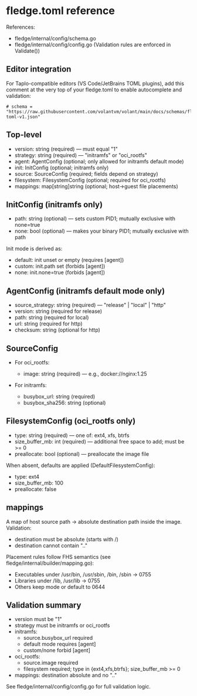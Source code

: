  
# fledge.toml reference

References:
- fledge/internal/config/schema.go
- fledge/internal/config/config.go (Validation rules are enforced in Validate())

## Editor integration

For Taplo-compatible editors (VS Code/JetBrains TOML plugins), add this comment at the very top of your fledge.toml to enable autocomplete and validation:

```
# schema = "https://raw.githubusercontent.com/volantvm/volant/main/docs/schemas/fledge-toml-v1.json"
```

## Top-level

- version: string (required) — must equal "1"
- strategy: string (required) — "initramfs" or "oci_rootfs"
- agent: AgentConfig (optional; only allowed for initramfs default mode)
- init: InitConfig (optional; initramfs only)
- source: SourceConfig (required; fields depend on strategy)
- filesystem: FilesystemConfig (optional; required for oci_rootfs)
- mappings: map[string]string (optional; host→guest file placements)

## InitConfig (initramfs only)

- path: string (optional) — sets custom PID1; mutually exclusive with none=true
- none: bool (optional) — makes your binary PID1; mutually exclusive with path

Init mode is derived as:
- default: init unset or empty (requires [agent])
- custom: init.path set (forbids [agent])
- none: init.none=true (forbids [agent])

## AgentConfig (initramfs default mode only)

- source_strategy: string (required) — "release" | "local" | "http"
- version: string (required for release)
- path: string (required for local)
- url: string (required for http)
- checksum: string (optional for http)

## SourceConfig

- For oci_rootfs:
  - image: string (required) — e.g., docker://nginx:1.25

- For initramfs:
  - busybox_url: string (required)
  - busybox_sha256: string (optional)

## FilesystemConfig (oci_rootfs only)

- type: string (required) — one of: ext4, xfs, btrfs
- size_buffer_mb: int (required) — additional free space to add; must be >= 0
- preallocate: bool (optional) — preallocate the image file

When absent, defaults are applied (DefaultFilesystemConfig):
- type: ext4
- size_buffer_mb: 100
- preallocate: false

## mappings

A map of host source path → absolute destination path inside the image. Validation:
- destination must be absolute (starts with /)
- destination cannot contain ".."

Placement rules follow FHS semantics (see fledge/internal/builder/mapping.go):
- Executables under /usr/bin, /usr/sbin, /bin, /sbin → 0755
- Libraries under /lib, /usr/lib → 0755
- Others keep mode or default to 0644

## Validation summary

- version must be "1"
- strategy must be initramfs or oci_rootfs
- initramfs:
  - source.busybox_url required
  - default mode requires [agent]
  - custom/none forbid [agent]
- oci_rootfs:
  - source.image required
  - filesystem required; type in {ext4,xfs,btrfs}; size_buffer_mb >= 0
- mappings: destination absolute and no ".."

See fledge/internal/config/config.go for full validation logic.

